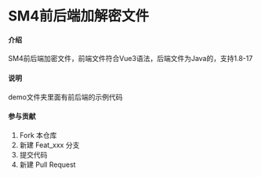 # SM4前后端加解密文件

#### 介绍
SM4前后端加密文件，前端文件符合Vue3语法，后端文件为Java的，支持1.8-17

#### 说明
demo文件夹里面有前后端的示例代码


#### 参与贡献

1.  Fork 本仓库
2.  新建 Feat_xxx 分支
3.  提交代码
4.  新建 Pull Request


